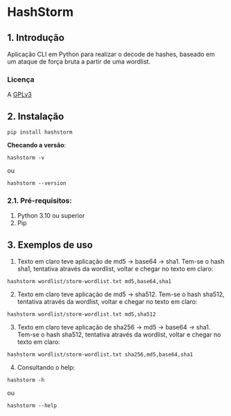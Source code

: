 # **HashStorm**

## 1. Introdução

Aplicação CLI em Python para realizar o decode de hashes, baseado em um ataque de força bruta a partir de uma wordlist.

### Licença
A
[GPLv3](LICENSE)

## 2. Instalação

```shell
pip install hashstorm
```
**Checando a versão**:
```shell
hashstorm -v
```
ou
```shell
hashstorm --version
```
### 2.1. Pré-requisitos:
1. Python 3.10 ou superior
2. Pip

## 3. Exemplos de uso

1. Texto em claro teve aplicação de md5 -> base64 -> sha1. Tem-se o hash sha1, tentativa através da wordlist, voltar e chegar no texto em claro:
```shell
hashstorm wordlist/storm-wordlist.txt md5,base64,sha1
```
2. Texto em claro teve aplicação de md5 -> sha512. Tem-se o hash sha512, tentativa através da wordlist, voltar e chegar no texto em claro:
```shell
hashstorm wordlist/storm-wordlist.txt md5,sha512
```
3. Texto em claro teve aplicação de sha256 -> md5 -> base64 -> sha1. Tem-se o hash sha512, tentativa através da wordlist, voltar e chegar no texto em claro:
```shell
hashstorm wordlist/storm-wordlist.txt sha256,md5,base64,sha1
```
4. Consultando o help:
```shell
hashstorm -h
```
ou
```shell
hashstorm --help
```
